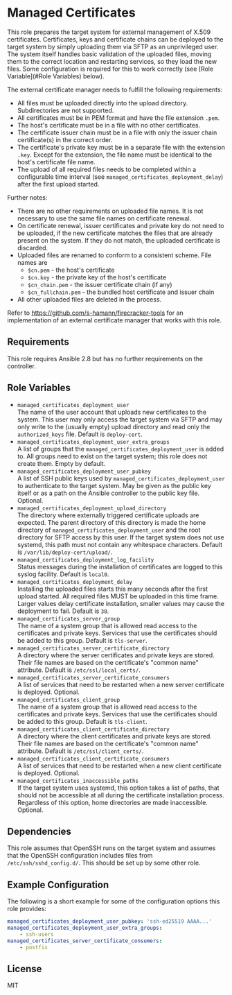 Managed Certificates
====================

This role prepares the target system for external management of X.509 certificates.
Certificates, keys and certificate chains can be deployed to the target system by simply uploading them via SFTP as an unprivileged user.
The system itself handles basic validation of the uploaded files, moving them to the correct location and restarting services, so they load the new files.
Some configuration is required for this to work correctly (see [Role Variable](#Role Variables) below).

The external certificate manager needs to fulfill the following requirements:
* All files must be uploaded directly into the upload directory. Subdirectories are not supported.
* All certificates must be in PEM format and have the file extension `.pem`.
* The host's certificate must be in a file with no other certificates.
* The certificate issuer chain must be in a file with only the issuer chain certificate(s) in the correct order.
* The certificate's private key must be in a separate file with the extension `.key`. Except for the extension, the file name must be identical to the host's certificate file name.
* The upload of all required files needs to be completed within a configurable time interval (see `managed_certificates_deployment_delay`) after the first upload started.

Further notes:
* There are no other requirements on uploaded file names. It is not necessary to use the same file names on certificate renewal.
* On certificate renewal, issuer certificates and private key do not need to be uploaded, if the new certificate matches the files that are already present on the system. If they do not match, the uploaded certificate is discarded.
* Uploaded files are renamed to conform to a consistent scheme. File names are
    * `$cn.pem` - the host's certificate
    * `$cn.key` - the private key of the host's certificate
    * `$cn_chain.pem` - the issuer certificate chain (if any)
    * `$cn_fullchain.pem` - the bundled host certificate and issuer chain
* All other uploaded files are deleted in the process.

Refer to https://github.com/s-hamann/firecracker-tools for an implementation of an external certificate manager that works with this role.

Requirements
------------

This role requires Ansible 2.8 but has no further requirements on the controller.

Role Variables
--------------

* `managed_certificates_deployment_user`  
  The name of the user account that uploads new certificates to the system.
  This user may only access the target system via SFTP and may only write to the (usually empty) upload directory and read only the `authorized_keys` file.
  Default is `deploy-cert`.
* `managed_certificates_deployment_user_extra_groups`  
  A list of groups that the `managed_certificates_deployment_user` is added to.
  All groups need to exist on the target system; this role does not create them.
  Empty by default.
* `managed_certificates_deployment_user_pubkey`  
  A list of SSH public keys used by `managed_certificates_deployment_user` to authenticate to the target system.
  May be given as the public key itself or as a path on the Ansible controller to the public key file.
  Optional.
* `managed_certificates_deployment_upload_directory`  
  The directory where externally triggered certificate uploads are expected.
  The parent directory of this directory is made the home directory of `managed_certificates_deployment_user` and the root directory for SFTP access by this user.
  If the target system does not use systemd, this path must not contain any whitespace characters.
  Default is `/var/lib/deploy-cert/upload/`.
* `managed_certificates_deployment_log_facility`  
  Status messages during the installation of certificates are logged to this syslog facility.
  Default is `local0`.
* `managed_certificates_deployment_delay`  
  Installing the uploaded files starts this many seconds after the first upload started.
  All required files MUST be uploaded in this time frame.
  Larger values delay certificate installation, smaller values may cause the deployment to fail.
  Default is `30`.
* `managed_certificates_server_group`  
  The name of a system group that is allowed read access to the certificates and private keys.
  Services that use the certificates should be added to this group.
  Default is `tls-server`.
* `managed_certificates_server_certificate_directory`  
  A directory where the server certificates and private keys are stored.
  Their file names are based on the certificate's "common name" attribute.
  Default is `/etc/ssl/local_certs/`.
* `managed_certificates_server_certificate_consumers`  
  A list of services that need to be restarted when a new server certificate is deployed.
  Optional.
* `managed_certificates_client_group`  
  The name of a system group that is allowed read access to the certificates and private keys.
  Services that use the certificates should be added to this group.
  Default is `tls-client`.
* `managed_certificates_client_certificate_directory`  
  A directory where the client certificates and private keys are stored.
  Their file names are based on the certificate's "common name" attribute.
  Default is `/etc/ssl/client_certs/`.
* `managed_certificates_client_certificate_consumers`  
  A list of services that need to be restarted when a new client certificate is deployed.
  Optional.
* `managed_certificates_inaccessible_paths`  
  If the target system uses systemd, this option takes a list of paths, that should not be accessible at all during the certificate installation process.
  Regardless of this option, home directories are made inaccessible.
  Optional.

Dependencies
------------

This role assumes that OpenSSH runs on the target system and assumes that the OpenSSH configuration includes files from `/etc/ssh/sshd_config.d/`.
This should be set up by some other role.

Example Configuration
---------------------

The following is a short example for some of the configuration options this role provides:

```yaml
managed_certificates_deployment_user_pubkey: 'ssh-ed25519 AAAA...'
managed_certificates_deployment_user_extra_groups:
    - ssh-users
managed_certificates_server_certificate_consumers:
    - postfix
```

License
-------

MIT
